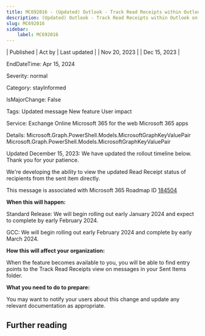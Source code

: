 ```yaml
---
title: MC692016 - (Updated) Outlook - Track Read Receipts within Outlook on the Web and the New Outlook for Windows
description: (Updated) Outlook - Track Read Receipts within Outlook on the Web and the New Outlook for Windows
slug: MC692016
sidebar:
    label: MC692016
---
```



| Published | Act by | Last updated |
| Nov 20, 2023 |  | Dec 15, 2023 |

EndDateTime: Apr 15, 2024

Severity: normal

Category: stayInformed

IsMajorChange: False

Tags: Updated message New feature User impact

Service: Exchange Online Microsoft 365 for the web Microsoft 365 apps

Details: Microsoft.Graph.PowerShell.Models.MicrosoftGraphKeyValuePair Microsoft.Graph.PowerShell.Models.MicrosoftGraphKeyValuePair

<p style="">Updated December 15, 2023: We have updated the rollout timeline below. Thank you for your patience.</p><p style="">We're developing the ability to view the updated Read Receipt status of recipients from the sent item directly.</p>
<p>This message is associated with Microsoft 365 Roadmap ID <a href="https://www.microsoft.com/microsoft-365/roadmap?filters=&amp;searchterms=184504" target="_blank">184504</a></p>
<p><b>When this will happen:</b></p><p>Standard Release: We will begin rolling out early January 2024 and expect to complete by early February 2024.
</p><p>GCC: We will begin rolling out early February 2024 and complete by early March 2024.</p>

<p><b>How this will affect your organization:</b></p>

<p>When the feature becomes available to you, you will be able to find entry points to the Track Read Receipts view on messages in your Sent Items folder.</p>
<p><b>What you need to do to prepare:</b></p>
<p>You may want to notify your users about this change and update any relevant documentation as appropriate.</p>

## Further reading
